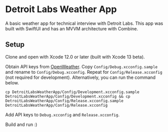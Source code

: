 # Detroit Labs Weather App

A basic weather app for technical interview with Detroit Labs. This app was built with SwiftUI and has an MVVM architecture with Combine.

## Setup

Clone and open with Xcode 12.0 or later (built with Xcode 13 beta).

Obtain API keys from [OpenWeather](https://home.openweathermap.org). Copy `Config/Debug.xcconfig.sample` and rename to `Config/Debug.xcconfig`. Repeat for `Config/Release.xcconfig` (not required for development). Alternatively, you can run the command below.

```
cp DetroitLabsWeatherApp/Config/Development.xcconfig.sample DetroitLabsWeatherApp/Config/Development.xcconfig && cp DetroitLabsWeatherApp/Config/Release.xcconfig.sample DetroitLabsWeatherApp/Config/Release.xcconfig
```

Add API keys to `Debug.xcconfig` and `Release.xcconfig`.

Build and run :)
